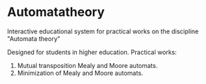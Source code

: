 # Automatatheory
Interactive educational system for practical works on the discipline "Automata theory"

Designed for students in higher education.
Practical works:
1. Mutual transposition Mealy and Moore automats.
2. Minimization of Mealy and Moore automats.

